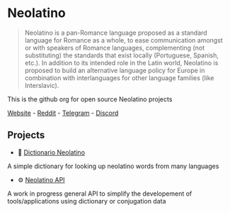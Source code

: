 # Neolatino

> Neolatino is a pan-Romance language proposed as a standard language for Romance as a whole, to ease communication amongst or with speakers of Romance languages, complementing (not substituting) the standards that exist locally (Portuguese, Spanish, etc.). In addition to its intended role in the Latin world, Neolatino is proposed to build an alternative language policy for Europe in combination with interlanguages for other language families (like Interslavic).

This is the github org for open source Neolatino projects

[Website](https://neolatino.eu/) - [Reddit](https://www.reddit.com/r/neolatino/) - [Telegram](https://t.me/joinchat/J3GsHhaquEk9snRgnJF8fQ) - [Discord](https://discord.com/invite/d6rX7DQ9mF)

## Projects

- 📖 [Dictionario Neolatino](https://github.com/neolatino/dictionario)

A simple dictionary for looking up neolatino words from many languages

- ⚙️ [Neolatino API](https://github.com/neolatino/neolatino-api)

A work in progress general API to simplify the developement of tools/applications using dictionary or conjugation data
